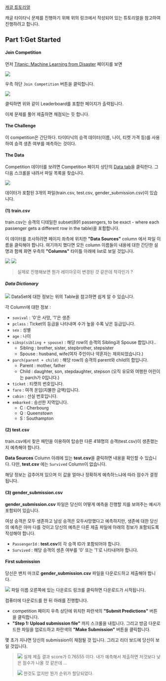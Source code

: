 
[캐글 튜토리얼](https://www.kaggle.com/alexisbcook/titanic-tutorial)

캐글 타이타닉 문제를 진행하기 위해 위의 링크에서 작성되어 있는 튜토리얼을 참고하여 진행하려고 합니다.
## Part 1:Get Started

#### Join Competition

먼저 [Titanic: Machine Learning from Disaster](https://www.kaggle.com/c/titanic/rules) 페이지를 보면

![](https://images.velog.io/images/anjoy/post/9248fe2d-304f-40c4-b9c0-c6006b03f5f6/image.png) 

우측 하단 `Join Competition` 버튼을 클릭합니다.

![](https://images.velog.io/images/anjoy/post/9c5492c4-3519-494c-b4a2-ef5e1788e255/image.png)

클릭하면 위와 같이 Leaderboard를 포함한 페이지가 출력됩니다.

이제 문제를 풀어 제출하면 채점되는 듯 합니다.


#### The Challenge  

 이 competition은 간단하다. 타이타닉의 승객 데이터(이름, 나이, 티켓 가격 등)를 사용하여 승객 생존 여부를 예측하는 것이다.

#### The Data

 Competition 데이터를 보려면 Competition 페이지 상단의 [Data tab](https://www.kaggle.com/c/titanic/data)을 클릭한다.
그 다음 스크롤을 내려서 파일 목록을 찾습니다.

![](https://images.velog.io/images/anjoy/post/415c24c5-6637-44c3-8bf9-1ea9e87860cb/image.png)

 데이터가 포함된 3개의 파일(train.csv, test.csv, gender_submission.csv)이 있습니다.

#### (1) train.csv

 train.csv는 승객의 디테일한 subset(891 passengers, to be exact - where each passenger gets a different row in the table)을 포함합니다.
 
 이 데이터를 조사하려면 페이지 좌측에 위치한 **"Data Sources"** column 에서 파일 이름을 클릭해야 합니다.
여기까지 했다면 모든 column 이름들이 내용에 대한 간단한 설명과 함께 화면 우측의 **"Columns"** 타이틀 아래에 list로 보일 것입니다.

![](https://images.velog.io/images/anjoy/post/e90fd140-7cb9-4d17-bbb8-d7f169f65f10/image.png) ![](https://images.velog.io/images/anjoy/post/c3d13e22-cc81-42be-aac8-6c6a2dd078b7/image.png)

> 실제로 진행해보면 뭔가 레이아웃이 변경된 것 같은데 착각인가 ?

##### Data Dictionary
![](https://images.velog.io/images/anjoy/post/d1ab1071-47ca-403f-8436-9c54f9d70b94/image.png)
DataSet에 대한 정보는 위의 Table을 참고하면 쉽게 알 수 있습니다.

각 Column에 대한 정보 : 
 - `suvival` : '0'은 사망, '1'은 생존
 - `pclass` : Ticket의 등급을 나타내며 수가 높을 수록 낮은 등급입니다.
 - `sex` : 성별
 - `age` : 나이
 - `sibsp(sibling + spouse)` : 해당 row의 승객의 Sibling과 Spouse 합입니다..
    - Sibling : brother, sister, stepbrother, stepsister
    - Spouse : husband, wife(여자 주인이나 약혼자는 제외되었습니다.)
- `parch(parent + child)` : 해당 row의 승객의 parent와 child의 합입니다.
    - Parent : mother, father
    - Child : daughter, son, stepdaughter, stepson (오직 유모와 여행한 어린이는 parch가 0입니다.)
- `ticket` : 티켓의 번호입니다.
- `fare` : 여객 운임(지불한 금액)입니다.
- `cabin` : 선실 번호입니다.
- `embarked` : 승선한 지역입니다. 
   - C : Cherbourg
   - Q : Queenstown
   - S : Southampton
   
#### (2) test.csv

train.csv에서 찾은 패턴을 이용하여 탑승한 다른 418명의 승객(test.csv)이 생존했는지 예측해야 합니다.

**Data Sources** Column 아래에 있는 **test.csv**을 클릭하면 내용을 확인할 수 있습니다. 다만, **test.csv** 에는 `Survived` Column이 없습니다.

해당 정보는 감추어져 있으며 이 값을 얼마나 정확하게 예측하느냐에 따라 점수가 결정됩니다.

#### (3) gender_submission.csv

**gender_submission.csv** 파일은 당신이 어떻게 예측을 진행할 지를 보여주는 예시가 포함되어 있습니다.

여성 승객은 모두 생존하고 남성 승객은 모두사망했다고 예측하지만, 생존에 대한 당신의 예측은 아마 다를 것이고 당신의 예측은 다른 제출 파일에 아래의 정보가 포함되도록 작성해야 합니다.
- `PassengerId` : **test.csv**의 각 승객 ID가 포함되어야 합니다.
- `Survived` : 해당 승객의 생존 여부를 '0' 또는 '1'로 나타내어야 합니다.

#### First submission

당신은 밴치 마크로 **gender_submission.csv** 파일을 다운로드하고 제출해야 합니다.

![](https://images.velog.io/images/anjoy/post/c0871cd8-46de-4bea-bb7a-6c475d53b49e/image.png)
파일 이름 오른쪽에 있는 다운로드 링크를 클릭하면 다운로드가 시작됩니다.

컴퓨터에 다운로드를 한 뒤 아래를 진행합니다.
- competition 페이지 우측 상단에 위치한 파란색의 **"Submit Predictions"** 버튼을 클릭합니다.
- **"Step 1: Upload submission file"** 까지 스크롤을 내립니다. 그리고 방금 다운로드한 파일을 업로드하고 파란색의 **"Make Submission"** 버튼을 클릭합니다.

몇 초가 지나면 당신의 submission이 채점될 것 입니다. 그리고 리더 보드에 당신이 보일 것입니다. 

> ![](https://images.velog.io/images/anjoy/post/3e4221b1-66e8-47d0-9f9f-5b2d144b7e81/image.png) 실제 제출 결과
> score가 0.76555 이다.
> 내가 예측해서 제출하면 저것보다 낮은 점수가 나올 것 같은데 ...
>
> ![](https://images.velog.io/images/anjoy/post/453fd06c-3b66-4a76-858d-3eaa782c62b8/image.png) 한것도 없지만 뭔가 순위가 할당되었다.


